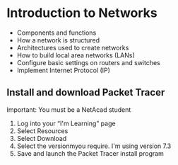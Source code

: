 # Introduction to Networks
- Components and functions
- How a network is structured
- Architectures used to create networks
- How to build local area networks (LANs)
- Configure basic settings on routers and switches
- Implement Internet Protocol (IP)

## Install and download Packet Tracer
Important: You must be a NetAcad student
1. Log into your “I'm Learning” page
2. Select Resources
3. Select Download 
4. Select the versionmyou require. I'm using version 7.3
5. Save and launch the Packet Tracer install program
